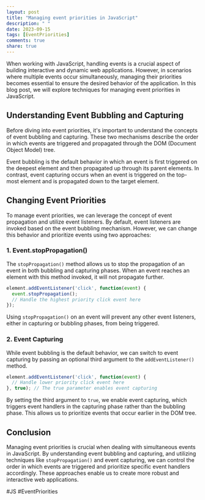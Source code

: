 ```yaml
---
layout: post
title: "Managing event priorities in JavaScript"
description: " "
date: 2023-09-15
tags: [EventPriorities]
comments: true
share: true
---
```


When working with JavaScript, handling events is a crucial aspect of building interactive and dynamic web applications. However, in scenarios where multiple events occur simultaneously, managing their priorities becomes essential to ensure the desired behavior of the application. In this blog post, we will explore techniques for managing event priorities in JavaScript.

## Understanding Event Bubbling and Capturing

Before diving into event priorities, it's important to understand the concepts of event bubbling and capturing. These two mechanisms describe the order in which events are triggered and propagated through the DOM (Document Object Model) tree.

Event bubbling is the default behavior in which an event is first triggered on the deepest element and then propagated up through its parent elements. In contrast, event capturing occurs when an event is triggered on the top-most element and is propagated down to the target element.

## Changing Event Priorities

To manage event priorities, we can leverage the concept of event propagation and utilize event listeners. By default, event listeners are invoked based on the event bubbling mechanism. However, we can change this behavior and prioritize events using two approaches:

### 1. Event.stopPropagation()

The `stopPropagation()` method allows us to stop the propagation of an event in both bubbling and capturing phases. When an event reaches an element with this method invoked, it will not propagate further.

```javascript
element.addEventListener('click', function(event) {
  event.stopPropagation();
  // Handle the highest priority click event here
});
```

Using `stopPropagation()` on an event will prevent any other event listeners, either in capturing or bubbling phases, from being triggered.

### 2. Event Capturing

While event bubbling is the default behavior, we can switch to event capturing by passing an optional third argument to the `addEventListener()` method.

```javascript
element.addEventListener('click', function(event) {
  // Handle lower priority click event here
}, true); // The true parameter enables event capturing
```

By setting the third argument to `true`, we enable event capturing, which triggers event handlers in the capturing phase rather than the bubbling phase. This allows us to prioritize events that occur earlier in the DOM tree.

## Conclusion

Managing event priorities is crucial when dealing with simultaneous events in JavaScript. By understanding event bubbling and capturing, and utilizing techniques like `stopPropagation()` and event capturing, we can control the order in which events are triggered and prioritize specific event handlers accordingly. These approaches enable us to create more robust and interactive web applications.

#JS #EventPriorities